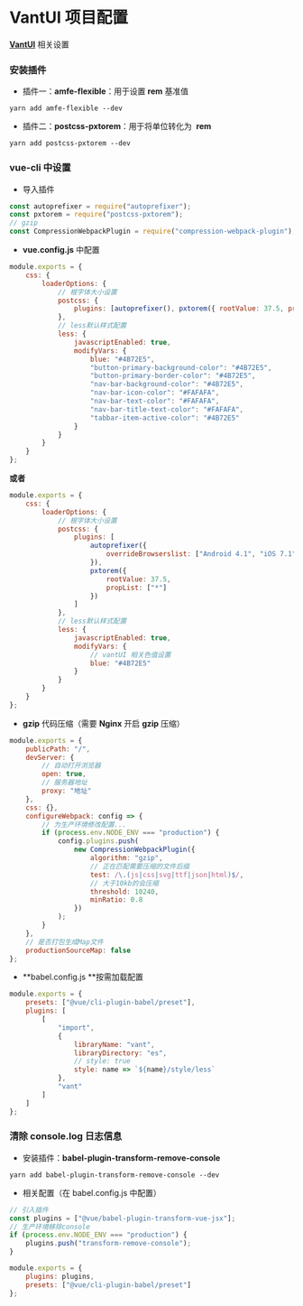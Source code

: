 # VantUI 项目配置

[**VantUI**](https://vant-contrib.gitee.io/vant/#/zh-CN/) 相关设置

### 安装插件

-   插件一：**amfe-flexible**：用于设置 **rem** 基准值

```shell title="安装插件"
yarn add amfe-flexible --dev
```

-   插件二：**postcss-pxtorem**：用于将单位转化为  **rem**

```shell title="安装插件"
yarn add postcss-pxtorem --dev
```

### vue-cli 中设置

-   导入插件

```javascript title="使用插件"
const autoprefixer = require("autoprefixer");
const pxtorem = require("postcss-pxtorem");
// gzip
const CompressionWebpackPlugin = require("compression-webpack-plugin");
```

-   **vue.config.js** 中配置

```javascript title="项目配置"
module.exports = {
	css: {
		loaderOptions: {
			// 根字体大小设置
			postcss: {
				plugins: [autoprefixer(), pxtorem({ rootValue: 37.5, propList: ["*"] })]
			},
			// less默认样式配置
			less: {
				javascriptEnabled: true,
				modifyVars: {
					blue: "#4B72E5",
					"button-primary-background-color": "#4B72E5",
					"button-primary-border-color": "#4B72E5",
					"nav-bar-background-color": "#4B72E5",
					"nav-bar-icon-color": "#FAFAFA",
					"nav-bar-text-color": "#FAFAFA",
					"nav-bar-title-text-color": "#FAFAFA",
					"tabbar-item-active-color": "#4B72E5"
				}
			}
		}
	}
};
```

**或者**

```javascript title="项目配置"
module.exports = {
	css: {
		loaderOptions: {
			// 根字体大小设置
			postcss: {
				plugins: [
					autoprefixer({
						overrideBrowserslist: ["Android 4.1", "iOS 7.1", "Chrome > 31", "ff > 31", "ie >= 8"]
					}),
					pxtorem({
						rootValue: 37.5,
						propList: ["*"]
					})
				]
			},
			// less默认样式配置
			less: {
				javascriptEnabled: true,
				modifyVars: {
					// vantUI 相关色值设置
					blue: "#4B72E5"
				}
			}
		}
	}
};
```

-   **gzip** 代码压缩（需要 **Nginx** 开启 **gzip** 压缩）

```jsx title="代码示例"
module.exports = {
	publicPath: "/",
	devServer: {
		// 自动打开浏览器
		open: true,
		// 服务器地址
		proxy: "地址"
	},
	css: {},
	configureWebpack: config => {
		// 为生产环境修改配置...
		if (process.env.NODE_ENV === "production") {
			config.plugins.push(
				new CompressionWebpackPlugin({
					algorithm: "gzip",
					// 正在匹配需要压缩的文件后缀
					test: /\.(js|css|svg|ttf|json|html)$/,
					// 大于10kb的会压缩
					threshold: 10240,
					minRatio: 0.8
				})
			);
		}
	},
	// 是否打包生成Map文件
	productionSourceMap: false
};
```

-   **babel.config.js **按需加载配置

```javascript title="代码示例"
module.exports = {
	presets: ["@vue/cli-plugin-babel/preset"],
	plugins: [
		[
			"import",
			{
				libraryName: "vant",
				libraryDirectory: "es",
				// style: true
				style: name => `${name}/style/less`
			},
			"vant"
		]
	]
};
```

### 清除 console.log 日志信息

-   安装插件：**babel-plugin-transform-remove-console**

```shell title="安装插件"
yarn add babel-plugin-transform-remove-console --dev
```

-   相关配置（在 babel.config.js 中配置）

```javascript title="引入插件"
// 引入插件
const plugins = ["@vue/babel-plugin-transform-vue-jsx"];
// 生产环境移除console
if (process.env.NODE_ENV === "production") {
	plugins.push("transform-remove-console");
}

module.exports = {
	plugins: plugins,
	presets: ["@vue/cli-plugin-babel/preset"]
};
```
